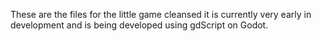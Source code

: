 
These are the files for the little game cleansed it is currently very early in development and is being developed using gdScript on Godot.
